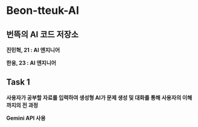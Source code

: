 # Beon-tteuk-AI

## 번뜩의 AI 코드 저장소

**진민혁, 21 : AI 엔지니어**

**한웅, 23 : AI 엔지니어**

## Task 1

**사용자가 공부할 자료를 입력하여 생성형 AI가 문제 생성 및 대화를 통해 사용자의 이해까지의 전 과정**

**Gemini API 사용**

